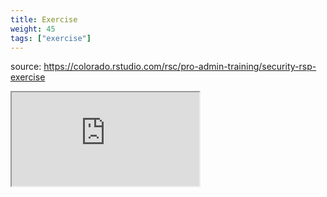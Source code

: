 ```yaml
---
title: Exercise
weight: 45
tags: ["exercise"]
---
```


source: https://colorado.rstudio.com/rsc/pro-admin-training/security-rsp-exercise

<div class="resp-container-learnr" class="cssload-loader">
  <div class="cssload-loader">
    <div class="cssload-inner cssload-one"></div>
    <div class="cssload-inner cssload-two"></div>
    <div class="cssload-inner cssload-three"></div>
  </div>
  <iframe 
    src="https://colorado.rstudio.com/rsc/pro-admin-training/security-rsp-exercise" 
    class="resp-iframe-learnr" 
    gesture="media"  allowfullscreen>
  </iframe>
</div>




